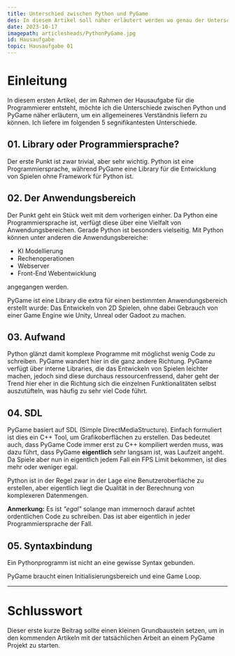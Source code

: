 ```yaml
---
title: Unterschied zwischen Python und PyGame
des: In diesem Artikel soll näher erläutert werden wo genau der Unterschied zwischen Python und PyGame liegt. Hierbei wird Bezug auf den Anwendungsbereich und Funktionalitäten genommen. 
date: 2023-10-17
imagepath: articlesheads/PythonPyGame.jpg
id: Hausaufgabe
topic: Hausaufgabe 01
---
```


# Einleitung
In diesem ersten Artikel, der im Rahmen der Hausaufgabe für die Programmierer entsteht, möchte ich die Unterschiede zwischen Python und PyGame näher erläutern, um ein allgemeineres Verständnis liefern zu können. Ich liefere im folgenden 5 segnifikantesten Unterschiede.

## 01. Library oder Programmiersprache?
Der erste Punkt ist zwar trivial, aber sehr wichtig.
Python ist eine Programmiersprache, während PyGame eine Library für die Entwicklung von Spielen ohne Framework für Python ist.

## 02. Der Anwendungsbereich
Der Punkt geht ein Stück weit mit dem vorherigen einher. Da Python eine Programmiersprache ist, verfügt diese über eine Vielfalt von Anwendungsbereichen. Gerade Python ist besonders vielseitig. Mit Python können unter anderen die Anwendungsbereiche: 

- KI Modellierung
- Rechenoperationen
- Webserver 
- Front-End Webentwicklung

angegangen werden.

PyGame ist eine Library die extra für einen bestimmten Anwendungsbereich erstellt wurde: 
Das Entwickeln von 2D Spielen, ohne dabei Gebrauch von einer Game Engine wie Unity, Unreal oder Gadoot zu machen.

## 03. Aufwand
Python glänzt damit komplexe Programme mit möglichst wenig Code zu schreiben. PyGame wandert hier in die ganz andere Richtung. PyGame verfügt über interne Libraries, die das Entwickeln von Spielen leichter machen, jedoch sind diese durchaus ressourcenfressend, daher geht der Trend hier eher in die Richtung sich die einzelnen Funktionalitäten selbst auszutüfteln, was häufig zu sehr viel Code führt.

## 04. SDL
PyGame basiert auf SDL (Simple DirectMediaStructure). Einfach formuliert ist dies ein C++ Tool, um Grafikoberflächen zu erstellen. Das bedeutet auch, dass PyGame Code immer erst zu C++ kompiliert werden muss, was dazu führt, dass PyGame **eigentlich** sehr langsam ist, was Laufzeit angeht. Da Spiele aber nun in eigentlich jedem Fall ein FPS Limit bekommen, ist dies mehr oder weniger egal. 

Python ist in der Regel zwar in der Lage eine Benutzeroberfläche zu erstellen, aber eigentlich liegt die Qualität in der Berechnung von komplexeren Datenmengen.

**Anmerkung:**
Es ist *"egal"* solange man immernoch darauf achtet ordentlichen Code zu schreiben. Das ist aber eigentlich in jeder Programmiersprache der Fall.


## 05. Syntaxbindung
Ein Pythonprogramm ist nicht an eine gewisse Syntax gebunden.

PyGame braucht einen Initialisierungsbereich und eine Game Loop.

---

# Schlusswort
Dieser erste kurze Beitrag sollte einen kleinen Grundbaustein setzen, um in den kommenden Artikeln mit der tatsächlichen Arbeit an einem PyGame Projekt zu starten.


